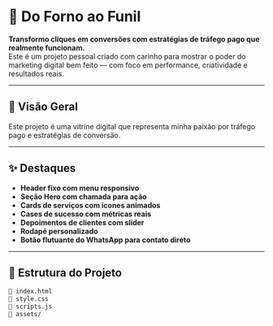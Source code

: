 
# 🌟 Do Forno ao Funil

**Transformo cliques em conversões com estratégias de tráfego pago que realmente funcionam.**  
Este é um projeto pessoal criado com carinho para mostrar o poder do marketing digital bem feito — com foco em performance, criatividade e resultados reais.

---

## 🚀 Visão Geral

Este projeto é uma vitrine digital que representa minha paixão por tráfego pago e estratégias de conversão.  


---

## ✨ Destaques

- **Header fixo com menu responsivo**
- **Seção Hero com chamada para ação**
- **Cards de serviços com ícones animados**
- **Cases de sucesso com métricas reais**
- **Depoimentos de clientes com slider**
- **Rodapé personalizado**
- **Botão flutuante do WhatsApp para contato direto**

---

## 🧩 Estrutura do Projeto

```html
📁 index.html
📁 style.css
📁 scripts.js
📁 assets/
